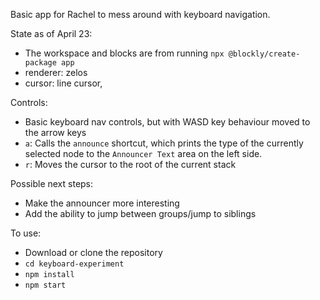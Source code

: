 Basic app for Rachel to mess around with keyboard navigation.

State as of April 23:
- The workspace and blocks are from running `npx @blockly/create-package app`
- renderer: zelos
- cursor: line cursor,

Controls:
- Basic keyboard nav controls, but with WASD key behaviour moved to the arrow keys
- `a`: Calls the `announce` shortcut, which prints the type of the currently selected node to the `Announcer Text` area on the left side.
- `r`: Moves the cursor to the root of the current stack 


Possible next steps:
- Make the announcer more interesting
- Add the ability to jump between groups/jump to siblings

To use:
- Download or clone the repository
- `cd keyboard-experiment`
- `npm install`
- `npm start`
